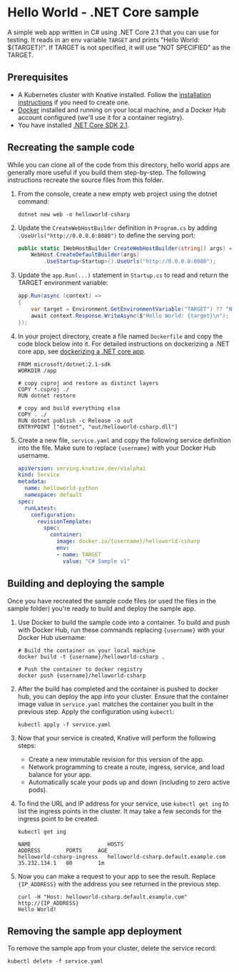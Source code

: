 # Hello World - .NET Core sample

A simple web app written in C# using .NET Core 2.1 that you can use for testing.
It reads in an env variable `TARGET` and prints "Hello World: ${TARGET}!". If
TARGET is not specified, it will use "NOT SPECIFIED" as the TARGET.

## Prerequisites

* A Kubernetes cluster with Knative installed. Follow the
  [installation instructions](https://github.com/knative/install/) if you need
  to create one.
* [Docker](https://www.docker.com) installed and running on your local machine,
  and a Docker Hub account configured (we'll use it for a container registry).
* You have installed [.NET Core SDK 2.1](https://www.microsoft.com/net/core).

## Recreating the sample code

While you can clone all of the code from this directory, hello world apps are
generally more useful if you build them step-by-step. The following instructions
recreate the source files from this folder.

1. From the console, create a new empty web project using the dotnet command:

    ```shell
    dotnet new web -o helloworld-csharp
    ```

1. Update the `CreateWebHostBuilder` definition in `Program.cs` by adding
   `.UseUrls("http://0.0.0.0:8080")` to define the serving port:

    ```csharp
    public static IWebHostBuilder CreateWebHostBuilder(string[] args) =>
        WebHost.CreateDefaultBuilder(args)
            .UseStartup<Startup>().UseUrls("http://0.0.0.0:8080");
    ```

1. Update the `app.Run(...)` statement in `Startup.cs` to read and return the
   TARGET environment variable:

    ```csharp
    app.Run(async (context) =>
    {
        var target = Environment.GetEnvironmentVariable("TARGET") ?? "NOT SPECIFIED";
        await context.Response.WriteAsync($"Hello World: {target}\n");
    });
    ```

1. In your project directory, create a file named `Dockerfile` and copy the code
   block below into it. For detailed instructions on dockerizing a .NET core app,
   see [dockerizing a .NET core app](https://docs.microsoft.com/en-us/dotnet/core/docker/docker-basics-dotnet-core#dockerize-the-net-core-application).

    ```docker
    FROM microsoft/dotnet:2.1-sdk
    WORKDIR /app

    # copy csproj and restore as distinct layers
    COPY *.csproj ./
    RUN dotnet restore

    # copy and build everything else
    COPY . ./
    RUN dotnet publish -c Release -o out
    ENTRYPOINT ["dotnet", "out/helloworld-csharp.dll"]
    ```

1. Create a new file, `service.yaml` and copy the following service definition
   into the file. Make sure to replace `{username}` with your Docker Hub username.

    ```yaml
    apiVersion: serving.knative.dev/v1alpha1
    kind: Service
    metadata:
      name: helloworld-python
      namespace: default
    spec:
      runLatest:
        configuration:
          revisionTemplate:
            spec:
              container:
                image: docker.io/{username}/helloworld-csharp
                env:
                - name: TARGET
                  value: "C# Sample v1"
    ```

## Building and deploying the sample

Once you have recreated the sample code files (or used the files in the sample
folder) you're ready to build and deploy the sample app.

1. Use Docker to build the sample code into a container. To build and push with
   Docker Hub, run these commands replacing `{username}` with your
   Docker Hub username:

    ```shell
    # Build the container on your local machine
    docker build -t {username}/helloworld-csharp .

    # Push the container to docker registry
    docker push {username}/helloworld-csharp
    ```

1. After the build has completed and the container is pushed to docker hub, you
   can deploy the app into your cluster. Ensure that the container image value
   in `service.yaml` matches the container you built in
   the previous step. Apply the configuration using `kubectl`:

    ```shell
    kubectl apply -f service.yaml
    ```

1. Now that your service is created, Knative will perform the following steps:
   * Create a new immutable revision for this version of the app.
   * Network programming to create a route, ingress, service, and load balance for your app.
   * Automatically scale your pods up and down (including to zero active pods).

1. To find the URL and IP address for your service, use `kubectl get ing` to
   list the ingress points in the cluster. It may take a few seconds for the
   ingress point to be created.

    ```shell
    kubectl get ing

    NAME                        HOSTS                                       ADDRESS        PORTS     AGE
    helloworld-csharp-ingress   helloworld-csharp.default.example.com   35.232.134.1   80        1m
    ```

1. Now you can make a request to your app to see the result. Replace
   `{IP_ADDRESS}` with the address you see returned in the previous step.

    ```shell
    curl -H "Host: helloworld-csharp.default.example.com" http://{IP_ADDRESS}
    Hello World!
    ```

## Removing the sample app deployment

To remove the sample app from your cluster, delete the service record:

```shell
kubectl delete -f service.yaml
```

